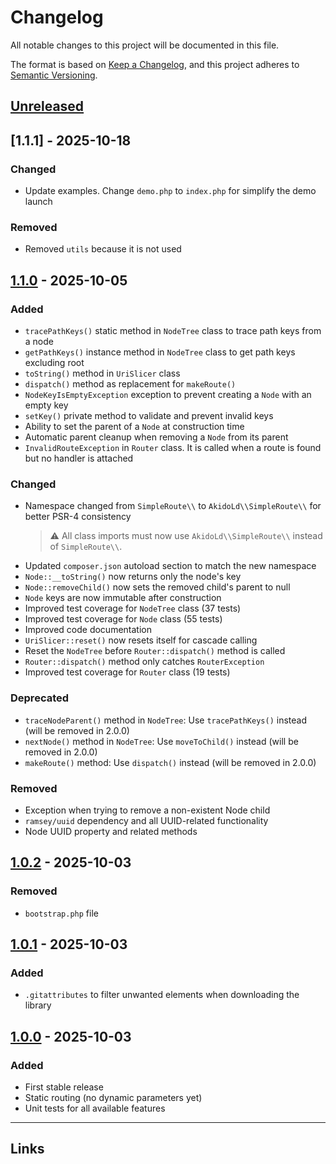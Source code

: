 # Changelog
All notable changes to this project will be documented in this file.

The format is based on [Keep a Changelog](https://keepachangelog.com/en/1.0.0/),
and this project adheres to [Semantic Versioning](https://semver.org/).

## [Unreleased]

## [1.1.1] - 2025-10-18
### Changed
- Update examples. Change `demo.php` to `index.php` for simplify the demo launch

### Removed
- Removed `utils` because it is not used

## [1.1.0] - 2025-10-05
### Added
- `tracePathKeys()` static method in `NodeTree` class to trace path keys from a node
- `getPathKeys()` instance method in `NodeTree` class to get path keys excluding root
- `toString()` method in `UriSlicer` class
- `dispatch()` method as replacement for `makeRoute()`
- `NodeKeyIsEmptyException` exception to prevent creating a `Node` with an empty key
- `setKey()` private method to validate and prevent invalid keys
- Ability to set the parent of a `Node` at construction time
- Automatic parent cleanup when removing a `Node` from its parent
- `InvalidRouteException` in `Router` class. It is called when a route is found but no handler is attached

### Changed
- Namespace changed from `SimpleRoute\\` to `AkidoLd\\SimpleRoute\\` for better PSR-4 consistency  
  > ⚠️ All class imports must now use `AkidoLd\\SimpleRoute\\` instead of `SimpleRoute\\`.
- Updated `composer.json` autoload section to match the new namespace
- `Node::__toString()` now returns only the node's key
- `Node::removeChild()` now sets the removed child's parent to null
- `Node` keys are now immutable after construction
- Improved test coverage for `NodeTree` class (37 tests)
- Improved test coverage for `Node` class (55 tests)
- Improved code documentation
- `UriSlicer::reset()` now resets itself for cascade calling
- Reset the `NodeTree` before `Router::dispatch()` method is called
- `Router::dispatch()` method only catches `RouterException`
- Improved test coverage for `Router` class (19 tests)

### Deprecated
- `traceNodeParent()` method in `NodeTree`: Use `tracePathKeys()` instead (will be removed in 2.0.0)
- `nextNode()` method in `NodeTree`: Use `moveToChild()` instead (will be removed in 2.0.0)
- `makeRoute()` method: Use `dispatch()` instead (will be removed in 2.0.0)

### Removed
- Exception when trying to remove a non-existent Node child
- `ramsey/uuid` dependency and all UUID-related functionality
- Node UUID property and related methods


## [1.0.2] - 2025-10-03
### Removed
- `bootstrap.php` file

## [1.0.1] - 2025-10-03
### Added
- `.gitattributes` to filter unwanted elements when downloading the library

## [1.0.0] - 2025-10-03
### Added
- First stable release
- Static routing (no dynamic parameters yet)
- Unit tests for all available features

---

## Links

[Unreleased]: https://github.com/AkidoLD/SimpleRoute/compare/v1.1.0...HEAD
[1.1.0]: https://github.com/AkidoLD/SimpleRoute/compare/v1.0.2...v1.1.0  
[1.0.2]: https://github.com/AkidoLD/SimpleRoute/compare/v1.0.1...v1.0.2  
[1.0.1]: https://github.com/AkidoLD/SimpleRoute/compare/v1.0.0...v1.0.1  
[1.0.0]: https://github.com/AkidoLD/SimpleRoute/releases/tag/v1.0.0